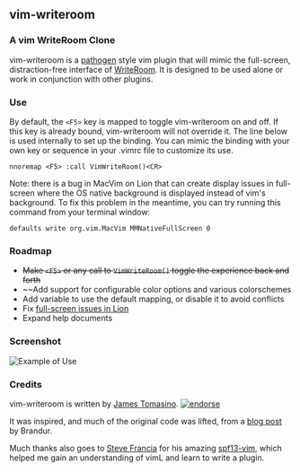 ## vim-writeroom ##

### A vim WriteRoom Clone ###

vim-writeroom is a [pathogen](https://github.com/tpope/vim-pathogen) style vim plugin that will mimic the full-screen, distraction-free interface of [WriteRoom](http://www.hogbaysoftware.com/products/writeroom). It is designed to be used alone or work in conjunction with other plugins.

### Use ###

By default, the `<F5>` key is mapped to toggle vim-writeroom on and off. If this key is already bound, vim-writeroom will not override it. The line below is used internally to set up the binding. You can mimic the binding with your own key or sequence in your .vimrc file to customize its use.

    nnoremap <F5> :call VimWriteRoom()<CR>

Note: there is a bug in MacVim on Lion that can create display issues in full-screen where the OS native background is displayed instead of vim's background. To fix this problem in the meantime, you can try running this command from your terminal window:

    defaults write org.vim.MacVim MMNativeFullScreen 0

### Roadmap ###

* ~~Make `<F5>` or any call to `VimWriteRoom()` toggle the experience back and forth~~
* ~~Add support for configurable color options and various colorschemes
* Add variable to use the default <F5> mapping, or disable it to avoid conflicts
* Fix [full-screen issues in Lion](http://code.google.com/p/macvim/issues/detail?id=364)
* Expand help documents

### Screenshot ###

![Example of Use](http://jamestomasino.com/images/vim-writeroom.jpg)


### Credits ####

vim-writeroom is written by [James Tomasino](https://github.com/jamestomasino). [![endorse](http://api.coderwall.com/jamestomasino/endorsecount.png)](http://coderwall.com/jamestomasino)

It was inspired, and much of the original code was lifted, from a [blog post](https://mutelight.org/vim-is-writeroom-level-2) by Brandur.

Much thanks also goes to [Steve Francia](https://github.com/spf13) for his amazing [spf13-vim](https://github.com/spf13/spf13-vim), which helped me gain an understanding of vimL and learn to write a plugin.
